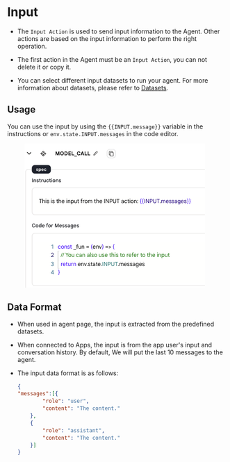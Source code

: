 # Input

* The `Input Action` is used to send input information to the Agent. Other actions are based on the input information to perform the right operation.

* The first action in the Agent must be an `Input Action`, you can not delete it or copy it.

* You can select different input datasets to run your agent. For more information about datasets, please refer to [Datasets](../../../agents/test-your-agent/datasets.md).

## Usage

You can use the input by using the `{{INPUT.message}}` variable in the instructions or `env.state.INPUT.messages` in the code editor.

<figure><img src="../../../images/input-action.png"></figure>

## Data Format

* When used in agent page, the input is extracted from the predefined datasets.

* When connected to Apps, the input is from the app user's input and conversation history. By default, We will put the last 10 messages to the agent.

* The input data format is as follows:

    ```json
    {
    "messages":[{
            "role": "user",
            "content": "The content."
        },
        {
            "role": "assistant",
            "content": "The content."
        }]
    }
    ```

<!-- ### Parameters

- Input type
    - Select from predefined Datasets
    - When connecting to Chat, the latest 10 history dialogues will be sent to the Agent as input information by default, formatted as follows
    
    ```json
    {
    "Messages":[
    {
        "role": "user",
        "content": "The content."
    },
    {
        "role": "assistant",
        "content": "The content."
    }
    ]
    }
    ```
    - output
        - Output the correct data -->